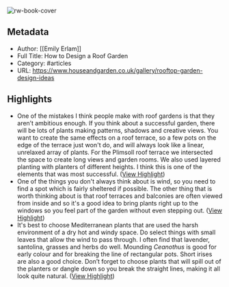 ![rw-book-cover](https://media.houseandgarden.co.uk/photos/61894cd47c63ccf003961597/16:9/w_2580,c_limit/1d7a6015075x.jpg)

## Metadata
- Author: [[Emily Erlam]]
- Full Title: How to Design a Roof Garden
- Category: #articles
- URL: https://www.houseandgarden.co.uk/gallery/rooftop-garden-design-ideas

## Highlights
- One of the mistakes I think people make with roof gardens is that they aren’t ambitious enough. If you think about a successful garden, there will be lots of plants making patterns, shadows and creative views. You want to create the same effects on a roof terrace, so a few pots on the edge of the terrace just won't do, and will always look like a linear, unrelaxed array of plants. For the Plimsoll roof terrace we intersected the space to create long views and garden rooms. We also used layered planting with planters of different heights. I think this is one of the elements that was most successful. ([View Highlight](https://read.readwise.io/read/01gt3pnjy322emjf3jthh310bk))
- One of the things you don't always think about is wind, so you need to find a spot which is fairly sheltered if possible. The other thing that is worth thinking about is that roof terraces and balconies are often viewed from inside and so it's a good idea to bring plants right up to the windows so you feel part of the garden without even stepping out. ([View Highlight](https://read.readwise.io/read/01gt3pre4hzkd9rqb93stf3ww9))
- It's best to choose Mediterranean plants that are used the harsh environment of a dry hot and windy space. Do select things with small leaves that allow the wind to pass through. I often find that lavender, santolina, grasses and herbs do well. Mounding *Ceanothus* is good for early colour and for breaking the line of rectangular pots. Short irises are also a good choice. Don’t forget to choose plants that will spill out of the planters or dangle down so you break the straight lines, making it all look quite natural. ([View Highlight](https://read.readwise.io/read/01gt3psbrz64db585gz4v0ffxn))